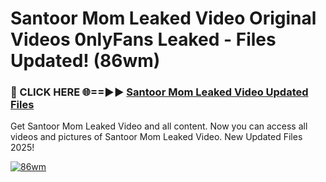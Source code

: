 # Santoor Mom Leaked Video Original Videos 0nlyFans Leaked - Files Updated! (86wm)

<h3>🔴 CLICK HERE 🌐==►► <a href="https://tinyurl.com/x26r9saj" rel="nofollow">Santoor Mom Leaked Video Updated Files</a></h3>

Get Santoor Mom Leaked Video and all content. Now you can access all videos and pictures of Santoor Mom Leaked Video. New Updated Files 2025!

[![86wm](https://i.imgur.com/LkgZPqh.gif)](https://tinyurl.com/x26r9saj)
